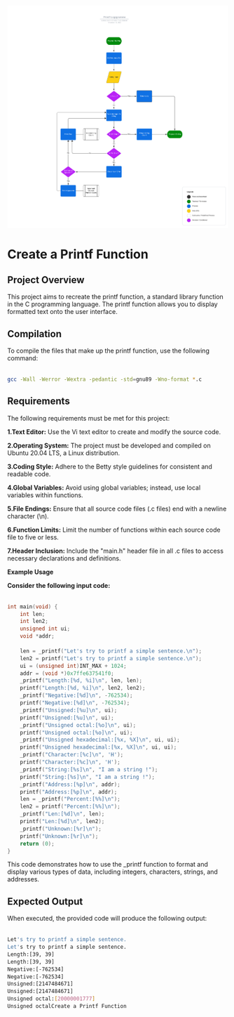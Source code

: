 <img src="_Logigramme Printf Project.jpeg" alt= holberton_logo/>

# Create a Printf Function

## Project Overview

This project aims to recreate the printf function, a standard library function in the C programming language. The printf function allows you to display formatted text onto the user interface.

## Compilation

To compile the files that make up the printf function, use the following command:

```bash

gcc -Wall -Werror -Wextra -pedantic -std=gnu89 -Wno-format *.c

```

## Requirements

The following requirements must be met for this project:

**1.Text Editor:** Use the Vi text editor to create and modify the source code.

**2.Operating System:** The project must be developed and compiled on Ubuntu 20.04 LTS, a Linux distribution.

**3.Coding Style:** Adhere to the Betty style guidelines for consistent and readable code.

**4.Global Variables:** Avoid using global variables; instead, use local variables within functions.

**5.File Endings:** Ensure that all source code files (.c files) end with a newline character (\n).

**6.Function Limits:** Limit the number of functions within each source code file to five or less.

**7.Header Inclusion:** Include the "main.h" header file in all .c files to access necessary declarations and definitions.

**Example Usage**

**Consider the following input code:**

```C

int main(void) {
	int len;
	int len2;
	unsigned int ui;
	void *addr;

	len = _printf("Let's try to printf a simple sentence.\n");
	len2 = printf("Let's try to printf a simple sentence.\n");
	ui = (unsigned int)INT_MAX + 1024;
	addr = (void *)0x7ffe637541f0;
	_printf("Length:[%d, %i]\n", len, len);
	printf("Length:[%d, %i]\n", len2, len2);
	_printf("Negative:[%d]\n", -762534);
	printf("Negative:[%d]\n", -762534);
	_printf("Unsigned:[%u]\n", ui);
	printf("Unsigned:[%u]\n", ui);
	_printf("Unsigned octal:[%o]\n", ui);
	printf("Unsigned octal:[%o]\n", ui);
	_printf("Unsigned hexadecimal:[%x, %X]\n", ui, ui);
	printf("Unsigned hexadecimal:[%x, %X]\n", ui, ui);
	_printf("Character:[%c]\n", 'H');
	printf("Character:[%c]\n", 'H');
	_printf("String:[%s]\n", "I am a string !");
	printf("String:[%s]\n", "I am a string !");
	_printf("Address:[%p]\n", addr);
	printf("Address:[%p]\n", addr);
	len = _printf("Percent:[%%]\n");
	len2 = printf("Percent:[%%]\n");
	_printf("Len:[%d]\n", len);
	printf("Len:[%d]\n", len2);
	_printf("Unknown:[%r]\n");
	printf("Unknown:[%r]\n");
	return (0);
}

```

This code demonstrates how to use the _printf function to format and display various types of data, including integers, characters, strings, and addresses.

## Expected Output

When executed, the provided code will produce the following output:

```bash

Let's try to printf a simple sentence.
Let's try to printf a simple sentence.
Length:[39, 39]
Length:[39, 39]
Negative:[-762534]
Negative:[-762534]
Unsigned:[2147484671]
Unsigned:[2147484671]
Unsigned octal:[20000001777]
Unsigned octalCreate a Printf Function

```


